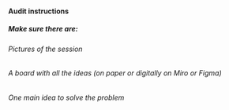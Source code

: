 #### Audit instructions

##### Make sure there are:

###### Pictures of the session
###### A board with all the ideas (on paper or digitally on Miro or Figma)
###### One main idea to solve the problem